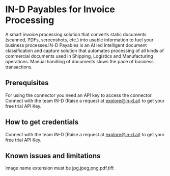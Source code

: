 # IN-D Payables for Invoice Processing
A smart invoice processing solution that converts static documents (scanned, PDFs, screenshots, etc.) into usable information to fuel your business processes.IN-D Payables is an AI led intelligent document classification and capture solution that automates processing of all kinds of commercial documents used in Shipping, Logistics and Manufacturing operations. Manual handling of documents slows the pace of business transactions.
## Prerequisites
For using the connector you need an API key to access the connector. Connect with the team IN-D (Raise a request at explore@in-d.ai) to get your free trial API Key.
## How to get credentials
Connect with the team IN-D (Raise a request at explore@in-d.ai) to get your free trial API Key.
## Known issues and limitations
Image name extension must be jpg,jpeg,png,pdf,tiff.

